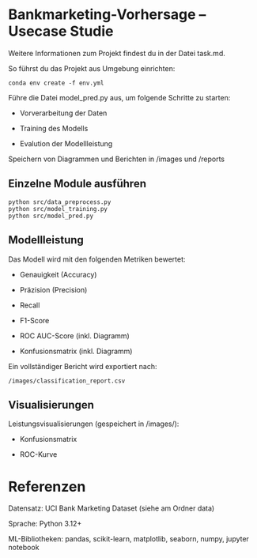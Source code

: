 # Bankmarketing-Vorhersage – Usecase Studie

Weitere Informationen zum Projekt findest du in der Datei task.md.

So führst du das Projekt aus
Umgebung einrichten:

    conda env create -f env.yml

Führe die Datei model_pred.py aus, um folgende Schritte zu starten:

- Vorverarbeitung der Daten

- Training des Modells

- Evalution der Modellleistung

Speichern von Diagrammen und Berichten in /images und /reports

## Einzelne Module ausführen
    python src/data_preprocess.py  
    python src/model_training.py  
    python src/model_pred.py

## Modellleistung
Das Modell wird mit den folgenden Metriken bewertet:

- Genauigkeit (Accuracy)

- Präzision (Precision)

- Recall

- F1-Score

- ROC AUC-Score (inkl. Diagramm)

- Konfusionsmatrix (inkl. Diagramm)

Ein vollständiger Bericht wird exportiert nach:

    /images/classification_report.csv

## Visualisierungen
Leistungsvisualisierungen (gespeichert in /images/):

- Konfusionsmatrix

- ROC-Kurve

# Referenzen
Datensatz: UCI Bank Marketing Dataset (siehe am Ordner data)

Sprache: Python 3.12+

ML-Bibliotheken: pandas, scikit-learn, matplotlib, seaborn, numpy, jupyter notebook